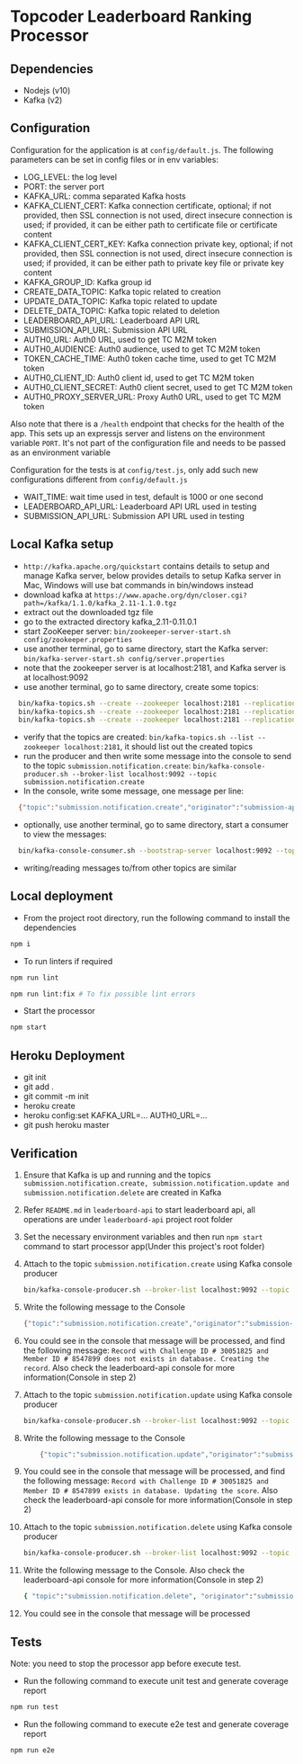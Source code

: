 # Topcoder Leaderboard Ranking Processor

## Dependencies

- Nodejs (v10)
- Kafka (v2)

## Configuration

Configuration for the application is at `config/default.js`.
The following parameters can be set in config files or in env variables:

- LOG_LEVEL: the log level
- PORT: the server port
- KAFKA_URL: comma separated Kafka hosts
- KAFKA_CLIENT_CERT: Kafka connection certificate, optional;
    if not provided, then SSL connection is not used, direct insecure connection is used;
    if provided, it can be either path to certificate file or certificate content
- KAFKA_CLIENT_CERT_KEY: Kafka connection private key, optional;
    if not provided, then SSL connection is not used, direct insecure connection is used;
    if provided, it can be either path to private key file or private key content
- KAFKA_GROUP_ID: Kafka group id
- CREATE_DATA_TOPIC: Kafka topic related to creation
- UPDATE_DATA_TOPIC: Kafka topic related to update
- DELETE_DATA_TOPIC: Kafka topic related to deletion
- LEADERBOARD_API_URL: Leaderboard API URL
- SUBMISSION_API_URL: Submission API URL
- AUTH0_URL: Auth0 URL, used to get TC M2M token
- AUTH0_AUDIENCE: Auth0 audience, used to get TC M2M token
- TOKEN_CACHE_TIME: Auth0 token cache time, used to get TC M2M token
- AUTH0_CLIENT_ID: Auth0 client id, used to get TC M2M token
- AUTH0_CLIENT_SECRET: Auth0 client secret, used to get TC M2M token
- AUTH0_PROXY_SERVER_URL: Proxy Auth0 URL, used to get TC M2M token

Also note that there is a `/health` endpoint that checks for the health of the app. This sets up an expressjs server and listens on the environment variable `PORT`. It's not part of the configuration file and needs to be passed as an environment variable

Configuration for the tests is at `config/test.js`, only add such new configurations different from `config/default.js`

- WAIT_TIME: wait time used in test, default is 1000 or one second
- LEADERBOARD_API_URL: Leaderboard API URL used in testing
- SUBMISSION_API_URL: Submission API URL used in testing

## Local Kafka setup

- `http://kafka.apache.org/quickstart` contains details to setup and manage Kafka server,
  below provides details to setup Kafka server in Mac, Windows will use bat commands in bin/windows instead
- download kafka at `https://www.apache.org/dyn/closer.cgi?path=/kafka/1.1.0/kafka_2.11-1.1.0.tgz`
- extract out the downloaded tgz file
- go to the extracted directory kafka_2.11-0.11.0.1
- start ZooKeeper server:
  `bin/zookeeper-server-start.sh config/zookeeper.properties`
- use another terminal, go to same directory, start the Kafka server:
  `bin/kafka-server-start.sh config/server.properties`
- note that the zookeeper server is at localhost:2181, and Kafka server is at localhost:9092
- use another terminal, go to same directory, create some topics:

```bash
  bin/kafka-topics.sh --create --zookeeper localhost:2181 --replication-factor 1 --partitions 1 --topic submission.notification.create
  bin/kafka-topics.sh --create --zookeeper localhost:2181 --replication-factor 1 --partitions 1 --topic submission.notification.update
  bin/kafka-topics.sh --create --zookeeper localhost:2181 --replication-factor 1 --partitions 1 --topic submission.notification.delete
```

- verify that the topics are created:
  `bin/kafka-topics.sh --list --zookeeper localhost:2181`,
  it should list out the created topics
- run the producer and then write some message into the console to send to the topic `submission.notification.create`:
  `bin/kafka-console-producer.sh --broker-list localhost:9092 --topic submission.notification.create`
- In the console, write some message, one message per line:

```bash
  {"topic":"submission.notification.create","originator":"submission-api","timestamp":"2018-08-06T15:46:05.575Z","mime-type":"application/json","payload":{"resource":"review","id":"49871146-eb0a-4d0e-ab9a-adc94018c5da","submissionId":"6ff0c009-51ee-4c8e-aa0d-159c20503cc2","score":-1,"scoreCardId":30001852,"metadata":{"testType":"provisional","assertions":{"pending":0,"failed":1,"total":10},"tests":{"total":10}},"created":"2019-11-06T15:02:35.539Z","updated":"2019-11-06T15:02:35.539Z","createdBy":"I3etJtTqlz1XHgCXduBN1us705ufrykl@clients","updatedBy":"I3etJtTqlz1XHgCXduBN1us705ufrykl@clients","status":"completed","reviewerId":"0301619c-3d9e-44c3-85cb-c20311100f7f","typeId":"52c91e85-745f-4e62-b592-9879a2dfe9fd"}}
```

- optionally, use another terminal, go to same directory, start a consumer to view the messages:

```bash
  bin/kafka-console-consumer.sh --bootstrap-server localhost:9092 --topic submission.notification.create --from-beginning
```

- writing/reading messages to/from other topics are similar

## Local deployment

- From the project root directory, run the following command to install the dependencies

```bash
npm i
```

- To run linters if required

```bash
npm run lint

npm run lint:fix # To fix possible lint errors
```

- Start the processor

```bash
npm start
```

## Heroku Deployment

- git init
- git add .
- git commit -m init
- heroku create
- heroku config:set KAFKA_URL=... AUTH0_URL=...
- git push heroku master

## Verification

1. Ensure that Kafka is up and running and the topics `submission.notification.create, submission.notification.update and submission.notification.delete` are created in Kafka

2. Refer `README.md` in `leaderboard-api` to start leaderboard api, all operations are under `leaderboard-api` project root folder

3. Set the necessary environment variables and then run `npm start` command to start processor app(Under this project's root folder)

4. Attach to the topic `submission.notification.create` using Kafka console producer

    ```bash
    bin/kafka-console-producer.sh --broker-list localhost:9092 --topic submission.notification.create
    ```

5. Write the following message to the Console

    ```bash
    {"topic":"submission.notification.create","originator":"submission-api","timestamp":"2018-08-06T15:46:05.575Z","mime-type":"application/json","payload":{"resource":"review","id":"49871146-eb0a-4d0e-ab9a-adc94018c5da","submissionId":"6ff0c009-51ee-4c8e-aa0d-159c20503cc2","score":-1,"scoreCardId":30001852,"metadata":{"testType":"provisional","assertions":{"pending":0,"failed":1,"total":10},"tests":{"total":10}},"created":"2019-11-06T15:02:35.539Z","updated":"2019-11-06T15:02:35.539Z","createdBy":"I3etJtTqlz1XHgCXduBN1us705ufrykl@clients","updatedBy":"I3etJtTqlz1XHgCXduBN1us705ufrykl@clients","status":"completed","reviewerId":"0301619c-3d9e-44c3-85cb-c20311100f7f","typeId":"52c91e85-745f-4e62-b592-9879a2dfe9fd"}}
    ```

6. You could see in the console that message will be processed, and find the following message: `Record with Challenge ID # 30051825 and Member ID # 8547899 does not exists in database. Creating the record`. Also check the leaderboard-api console for more information(Console in step 2)

7. Attach to the topic `submission.notification.update` using Kafka console producer

    ```bash
    bin/kafka-console-producer.sh --broker-list localhost:9092 --topic submission.notification.update
    ```

8. Write the following message to the Console

    ```bash
        {"topic":"submission.notification.update","originator":"submission-api","timestamp":"2018-08-06T15:46:05.575Z","mime-type":"application/json","payload":{"resource":"review","id":"49871146-eb0a-4d0e-ab9a-adc94018c5da","submissionId":"6ff0c009-51ee-4c8e-aa0d-159c20503cc2","score":52,"scoreCardId":30001852,"metadata":{"testType":"provisional","assertions":{"pending":0,"failed":2,"total":10},"tests":{"total":10}},"created":"2019-11-06T15:02:35.539Z","updated":"2019-11-06T15:02:35.539Z","createdBy":"I3etJtTqlz1XHgCXduBN1us705ufrykl@clients","updatedBy":"I3etJtTqlz1XHgCXduBN1us705ufrykl@clients","status":"completed","reviewerId":"0301619c-3d9e-44c3-85cb-c20311100f7f","typeId":"52c91e85-745f-4e62-b592-9879a2dfe9fd"}}
    ```

9. You could see in the console that message will be processed, and find the following message: `Record with Challenge ID # 30051825 and Member ID # 8547899 exists in database. Updating the score`. Also check the leaderboard-api console for more information(Console in step 2)

10. Attach to the topic `submission.notification.delete` using Kafka console producer

    ```bash
    bin/kafka-console-producer.sh --broker-list localhost:9092 --topic submission.notification.delete
    ```

11. Write the following message to the Console. Also check the leaderboard-api console for more information(Console in step 2)

    ```bash
    { "topic":"submission.notification.delete", "originator":"submission-api", "timestamp":"2018-08-06T15:46:05.575Z", "mime-type":"application/json", "payload":{ "resource":"review", "id": "49871146-eb0a-4d0e-ab9a-adc94018c5da" } }
    ```

12. You could see in the console that message will be processed

## Tests

Note: you need to stop the processor app before execute test.

- Run the following command to execute unit test and generate coverage report

```bash
npm run test
```

- Run the following command to execute e2e test and generate coverage report

```bash
npm run e2e
```
